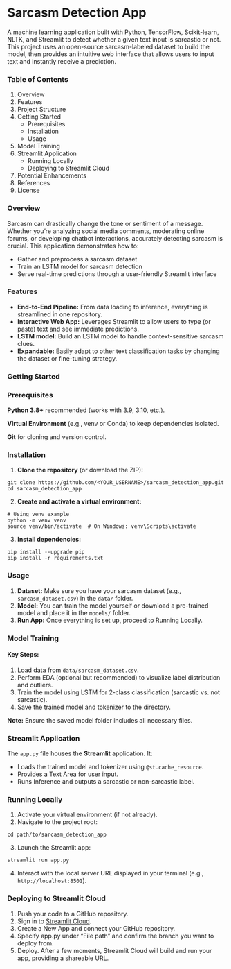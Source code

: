 # Sarcasm Detection App

A machine learning application built with Python, TensorFlow, Scikit-learn, NLTK, and Streamlit to detect whether a given text input is sarcastic or not. This project uses an open-source sarcasm-labeled dataset to build the model, then provides an intuitive web interface that allows users to input text and instantly receive a prediction.

### Table of Contents

1. Overview
2. Features
3. Project Structure
4. Getting Started
    - Prerequisites
    - Installation
    - Usage
5. Model Training
6. Streamlit Application
    - Running Locally
    - Deploying to Streamlit Cloud
7. Potential Enhancements
8. References
9. License


### Overview

Sarcasm can drastically change the tone or sentiment of a message. Whether you’re analyzing social media comments, moderating online forums, or developing chatbot interactions, accurately detecting sarcasm is crucial. This application demonstrates how to:

- Gather and preprocess a sarcasm dataset
- Train an LSTM model for sarcasm detection
- Serve real-time predictions through a user-friendly Streamlit interface

### Features

- **End-to-End Pipeline:** From data loading to inference, everything is streamlined in one repository.
- **Interactive Web App:** Leverages Streamlit to allow users to type (or paste) text and see immediate predictions.
- **LSTM model:** Build an LSTM model to handle context-sensitive sarcasm clues.
- **Expandable:** Easily adapt to other text classification tasks by changing the dataset or fine-tuning strategy.


### Getting Started
### Prerequisites
**Python 3.8+** recommended (works with 3.9, 3.10, etc.).

**Virtual Environment** (e.g., venv or Conda) to keep dependencies isolated.

**Git** for cloning and version control.

### Installation

1. **Clone the repository** (or download the ZIP):

```
git clone https://github.com/<YOUR_USERNAME>/sarcasm_detection_app.git
cd sarcasm_detection_app
```

2. **Create and activate a virtual environment:**
```
# Using venv example
python -m venv venv
source venv/bin/activate  # On Windows: venv\Scripts\activate

```

3. **Install dependencies:**
```
pip install --upgrade pip
pip install -r requirements.txt

```

### Usage

1. **Dataset:** Make sure you have your sarcasm dataset (e.g., `sarcasm_dataset.csv`) in the `data/` folder.
2. **Model:** You can train the model yourself or download a pre-trained model and place it in the `models/` folder.
3. **Run App:** Once everything is set up, proceed to Running Locally.

### Model Training
#### Key Steps:
1. Load data from `data/sarcasm_dataset.csv`.
2. Perform EDA (optional but recommended) to visualize label distribution and outliers.
3. Train the model using LSTM for 2-class classification (sarcastic vs. not sarcastic).
4. Save the trained model and tokenizer to the directory.

**Note:** Ensure the saved model folder includes all necessary files.

### Streamlit Application
The `app.py` file houses the **Streamlit** application. It:

- Loads the trained model and tokenizer using `@st.cache_resource`.
- Provides a Text Area for user input.
- Runs Inference and outputs a sarcastic or non-sarcastic label.

### Running Locally
1. Activate your virtual environment (if not already).
2. Navigate to the project root:
```
cd path/to/sarcasm_detection_app
```
3. Launch the Streamlit app:
```
streamlit run app.py
```

4. Interact with the local server URL displayed in your terminal (e.g., `http://localhost:8501`).


### Deploying to Streamlit Cloud
1. Push your code to a GitHub repository.
2. Sign in to [Streamlit Cloud](https:://streamlit.io/).
3. Create a New App and connect your GitHub repository.
4. Specify app.py under “File path” and confirm the branch you want to deploy from.
5. Deploy. After a few moments, Streamlit Cloud will build and run your app, providing a shareable URL.

